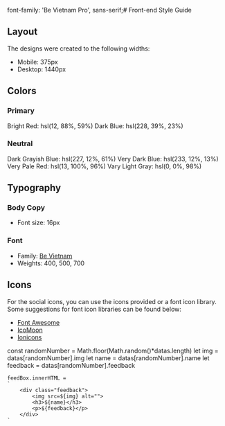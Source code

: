 font-family: 'Be Vietnam Pro', sans-serif;# Front-end Style Guide

## Layout

The designs were created to the following widths:

- Mobile: 375px
- Desktop: 1440px

## Colors

### Primary

Bright Red: hsl(12, 88%, 59%)
Dark Blue: hsl(228, 39%, 23%)

### Neutral

Dark Grayish Blue: hsl(227, 12%, 61%)
Very Dark Blue: hsl(233, 12%, 13%)
Very Pale Red: hsl(13, 100%, 96%)
Vary Light Gray: hsl(0, 0%, 98%)

## Typography

### Body Copy

- Font size: 16px
<!-- #f25f3a -->
### Font

- Family: [Be Vietnam](https://fonts.google.com/specimen/Be+Vietnam)
- Weights: 400, 500, 700

## Icons

For the social icons, you can use the icons provided or a font icon library. Some suggestions for font icon libraries can be found below:

- [Font Awesome](https://fontawesome.com)
- [IcoMoon](https://icomoon.io)
- [Ionicons](https://ionicons.com)

 const randomNumber = Math.floor(Math.random()*datas.length)
    let img = datas[randomNumber].img
    let name = datas[randomNumber].name
    let feedback = datas[randomNumber].feedback

    feedBox.innerHTML = 
    ` 
        <div class="feedback">
            <img src=${img} alt="">
            <h3>${name}</h3>
            <p>${feedback}</p>
        </div>
    `